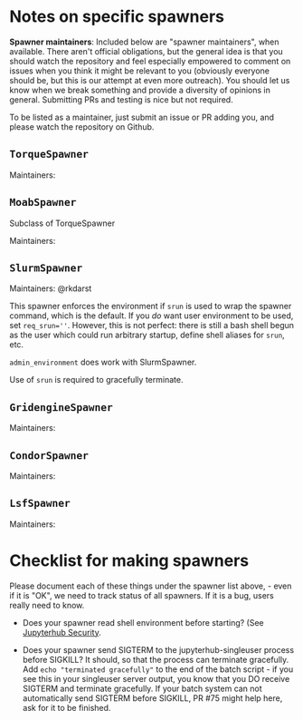# Notes on specific spawners

**Spawner maintainers**: Included below are "spawner maintainers",
when available.  There aren't official obligations, but the general
idea is that you should watch the repository and feel especially
empowered to comment on issues when you think it might be relevant to
you (obviously everyone should be, but this is our attempt at even
more outreach).  You should let us know when we break something and
provide a diversity of opinions in general.  Submitting PRs and
testing is nice but not required.

To be listed as a maintainer, just submit an issue or PR adding you,
and please watch the repository on Github.

## `TorqueSpawner`

Maintainers:


## `MoabSpawner`

Subclass of TorqueSpawner

Maintainers:


## `SlurmSpawner`

Maintainers: @rkdarst

This spawner enforces the environment if `srun` is used to wrap the
spawner command, which is the default.  If you *do* want user
environment to be used, set `req_srun=''`.  However, this is not
perfect: there is still a bash shell begun as the user which could run
arbitrary startup, define shell aliases for `srun`, etc.

`admin_environment` does work with SlurmSpawner.

Use of `srun` is required to gracefully terminate.


## `GridengineSpawner`

Maintainers:


## `CondorSpawner`

Maintainers:


## `LsfSpawner`

Maintainers:


# Checklist for making spawners

Please document each of these things under the spawner list above, -
even if it is "OK", we need to track status of all spawners.  If it is
a bug, users really need to know.

- Does your spawner read shell environment before starting?  (See
  [Jupyterhub
  Security](https://jupyterhub.readthedocs.io/en/stable/reference/websecurity.html).

- Does your spawner send SIGTERM to the jupyterhub-singleuser process
  before SIGKILL?  It should, so that the process can terminate
  gracefully.  Add `echo "terminated gracefully"` to the end of the
  batch script - if you see this in your singleuser server output, you
  know that you DO receive SIGTERM and terminate gracefully.  If your
  batch system can not automatically send SIGTERM before SIGKILL, PR
  #75 might help here, ask for it to be finished.

